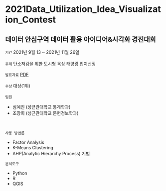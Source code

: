 # 2021Data_Utilization_Idea_Visualization_Contest
데이터 안심구역 데이터 활용 아이디어&시각화 경진대회
-------------
``` 기간 ``` 2021년 9월 13 ~ 2021년 11월 26일 <br />
<br />
``` 주제 ``` 탄소저감을 위한 도시형 옥상 태양광 입지선정<br />
<br />
``` 발표자료 ``` [PDF](https://drive.google.com/file/d/1hamIM5FFxhxxLn36Bnke6JHoAo9nyr5c/view?usp=sharing)<br />
<br />
``` 수상 ``` 대상(1위) <br />
<br />
``` 팀원 ``` <br />
- 심예진 (성균관대학교 통계학과)<br />
- 조장희 (성균관대학교 문헌정보학과)<br />
<br />

```사용 방법론 ``` <br />
- Factor Analysis
- K-Means Clustering
- AHP(Analytic Hierarchy Process) 기법

```분석도구 ```
- Python
- R
- QGIS
